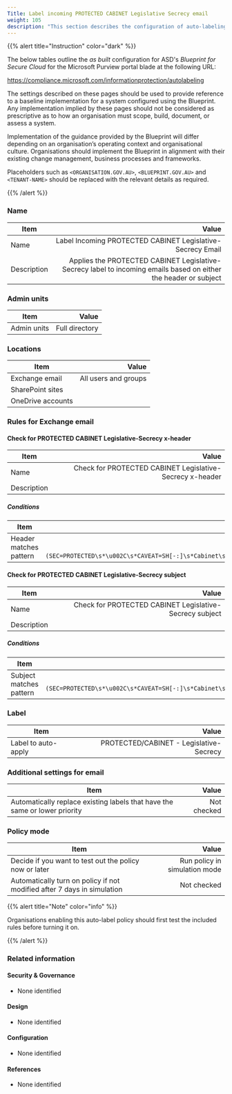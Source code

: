 ```yaml
---
Title: Label incoming PROTECTED CABINET Legislative Secrecy email
weight: 105
description: "This section describes the configuration of auto-labeling within Microsoft Purview associated with systems built according to guidance in ASD's Blueprint for Secure Cloud."
---
```


{{% alert title="Instruction" color="dark" %}}
 
The below tables outline the *as built* configuration for ASD's *Blueprint for Secure Cloud* for the Microsoft Purview portal blade at the following URL: 
 
https://compliance.microsoft.com/informationprotection/autolabeling
 
The settings described on these pages should be used to provide reference to a baseline implementation for a system configured using the Blueprint. Any implementation implied by these pages should not be considered as prescriptive as to how an organisation must scope, build, document, or assess a system.

Implementation of the guidance provided by the Blueprint will differ depending on an organisation’s operating context and organisational culture. Organisations should implement the Blueprint in alignment with their existing change management, business processes and frameworks.

Placeholders such as `<ORGANISATION.GOV.AU>`, `<BLUEPRINT.GOV.AU>` and `<TENANT-NAME>` should be replaced with the relevant details as required.
 
{{% /alert %}}

### Name

| Item        |                                                                                                            Value |
| ----------- | ---------------------------------------------------------------------------------------------------------------: |
| Name        |                                                       Label Incoming PROTECTED CABINET Legislative-Secrecy Email |
| Description | Applies the PROTECTED CABINET Legislative-Secrecy label to incoming emails based on either the header or subject |

### Admin units

| Item        |          Value |
| ----------- | -------------: |
| Admin units | Full directory |

### Locations

| Item              |                Value |
| ----------------- | -------------------: |
| Exchange email    | All users and groups |
| SharePoint sites  |                      |
| OneDrive accounts |                      |

### Rules for Exchange email

#### Check for PROTECTED CABINET Legislative-Secrecy x-header

| Item        |                                                    Value |
| ----------- | -------------------------------------------------------: |
| Name        | Check for PROTECTED CABINET Legislative-Secrecy x-header |
| Description |                                                          |

##### Conditions

| Item                   |                                                                                                                                                          Value |
| ---------------------- | -------------------------------------------------------------------------------------------------------------------------------------------------------------: |
| Header matches pattern | Header name: `X-Protective-Marking`<br>Regular expression: `(?im)(SEC=PROTECTED\s*\u002C\s*CAVEAT=SH[-:]\s*Cabinet\s*\u002C\s*ACCESS=Legislative[\s-]Secrecy)` |


#### Check for PROTECTED CABINET Legislative-Secrecy subject

| Item        |                                                   Value |
| ----------- | ------------------------------------------------------: |
| Name        | Check for PROTECTED CABINET Legislative-Secrecy subject |
| Description |                                                         |

##### Conditions

| Item                    |                                                                                                                   Value |
| ----------------------- | ----------------------------------------------------------------------------------------------------------------------: |
| Subject matches pattern | Regular expression: `(?im)(SEC=PROTECTED\s*\u002C\s*CAVEAT=SH[-:]\s*Cabinet\s*\u002C\s*ACCESS=Legislative[\s-]Secrecy)` |

### Label

| Item                |                                   Value |
| ------------------- | --------------------------------------: |
| Label to auto-apply | PROTECTED/CABINET - Legislative-Secrecy |

### Additional settings for email

| Item                                                                       |       Value |
| -------------------------------------------------------------------------- | ----------: |
| Automatically replace existing labels that have the same or lower priority | Not checked |

### Policy mode

| Item                                                                    |                         Value |
| ----------------------------------------------------------------------- | ----------------------------: |
| Decide if you want to test out the policy now or later                  | Run policy in simulation mode |
| Automatically turn on policy if not modified after 7 days in simulation |                   Not checked |

{{% alert title="Note" color="info" %}}

Organisations enabling this auto-label policy should first test the included rules before turning it on.

{{% /alert %}}

### Related information

#### Security & Governance

* None identified
  
#### Design

* None identified
  
#### Configuration

* None identified

#### References

* None identified